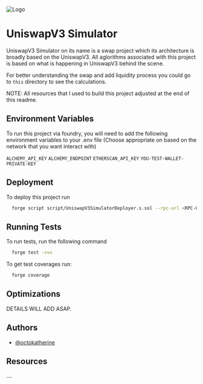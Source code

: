 
![Logo](https://dev-to-uploads.s3.amazonaws.com/uploads/articles/th5xamgrr6se0x5ro4g6.png)

# UniswapV3 Simulator
UniswapV3 Simulator on its name is a swap project which its architecture is broadly based on the UniswapV3.
All aglorithms associated with this project is based on what is happening in UniswapV3 behind the scene.

For better understanding the swap and add liquidity process you could go to `this` directory to see the calculations.

NOTE: All resources that I used to build this project adjusted at the end of this readme.

## Environment Variables

To run this project via foundry, you will need to add the following environment variables to your .env file (Choose appropriate on based on the network that you want interact with)

`ALCHEMY_API_KEY`
`ALCHEMY_ENDPOINT`
`ETHERSCAN_API_KEY`
`YOU-TEST-WALLET-PRIVATE-KEY`


## Deployment

To deploy this project run

```bash
  forge script script/UniswapV3SimulatorDeployer.s.sol --rpc-url <RPC-URL> --broadcast --verify
```


## Running Tests

To run tests, run the following command

```bash
  forge test -vvv
```
To get test coverages run:
``` bash
  forge coverage
```


## Optimizations

DETAILS WILL ADD ASAP.


## Authors

- [@octokatherine](https://www.github.com/octokatherine)


## Resources
....